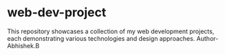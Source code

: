 # web-dev-project
This repository showcases a collection of my web development projects, each demonstrating various technologies and design approaches.
Author-Abhishek.B
